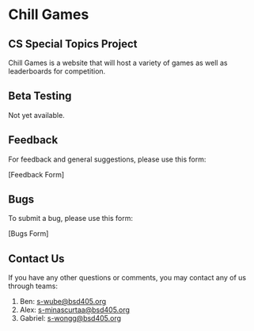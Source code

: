 # Chill Games
## CS Special Topics Project
Chill Games is a website that will host a variety of games as well as leaderboards for competition.

## Beta Testing
Not yet available.

## Feedback
For feedback and general suggestions, please use this form:

[Feedback Form]

## Bugs
To submit a bug, please use this form:

[Bugs Form]

## Contact Us
If you have any other questions or comments, you may contact any of us through teams:
1. Ben: s-wube@bsd405.org
2. Alex: s-minascurtaa@bsd405.org
3. Gabriel: s-wongg@bsd405.org

